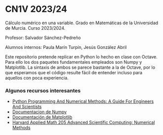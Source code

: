 # CN1V 2023/24
Cálculo numérico en una variable. Grado en Matemáticas de la Universidad de Murcia. Curso 2023/2024.

Profesor: Salvador Sánchez-Pedreño

Alumnos internos: Paula Marín Turpín, Jesús González Abril

Este repositorio pretende replicar en Python lo hecho en clase con Octave. Para ello los dos paquetes fundamentales empleados son Numpy y Matplotlib. La sintaxis de ambos se parece bastante a la de Octave, por lo que esperamos que el código resulte fácil de entender incluso para aquellos con poca experiencia.

### Algunos recursos interesantes

- [Python Programming And Numerical Methods: A Guide For Engineers And Scientists](https://pythonnumericalmethods.berkeley.edu/notebooks/Index.html)
- [Documentacion de Numpy](https://numpy.org/doc/stable/)
- [Documentación de Matplotlib](https://matplotlib.org/stable/users/index.html)
- [Harvard Applied Math 205 Advanced Scientific Computing: Numerical Methods](https://people.math.wisc.edu/~chr/am205/)
